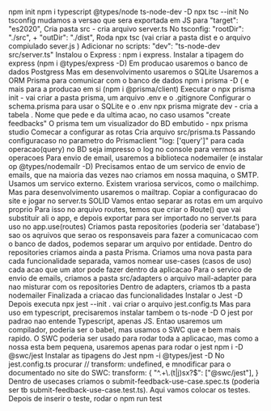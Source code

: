 npm init
npm i typescript @types/node ts-node-dev -D
npx tsc --init 
No tsconfig mudamos a versao que sera exportada em JS para "target": "es2020",
Cria pasta src - cria arquivo server.ts
No tsconfig: "rootDir": "./src",  +  "outDir": "./dist",
Roda npx tsc (vai criar a pasta dist e o arquivo compiulado sever.js )
Adicionar no scripts: "dev": "ts-node-dev src/server.ts"
Instalou o Express : npm i express. Instalar a tipagem do express (npm i @types/express -D)
Em producao usaremos o banco de dados Postgress
Mas em desenvolvimento usaremos o SQLite
Usaremos a ORM Prisma para comunicar com o banco de dados
npm i prisma -D ( e mais para a producao em si (npm i @prisma/client)
Executar o npx prisma init - vai criar a pasta prisma, um arquivo .env e o .gitignore
Configurar o schema.prisma para usar o SQLite e o .env
npx prisma migrate dev - cria a tabela . Nome que pede e da ultima acao, no caso usamos "create feedbacks"
O prisma tem um visualizador do BD embutido - npx prisma studio
Comecar a configurar as rotas
Cria arquivo src/prisma.ts
Passando configuracaso no parametro do Prismaclient "log: ['query']" para cada operacao(query) no BD seja impresso o log no console para vermos as operacoes
Para envio de email, usaremos a biblioteca nodemailer (e instalar op @types/nodemailr -D)
Precisamos entao de um servico de envio de emails, que na maioria das vezes nao criamos em nossa maquina, o SMTP. Usamos um servico externo. Existem vrariosa servicos, como o mailchimp. Mas para desenvolvimento usaremos o mailtrap. Copiar a configuracao do site e jogar no server.ts
SOLID
Vamos entao separar as rotas em um arquivo proprio
Para isso no arquivo routes, temos que criar o Route() que vai substituir ali o app, e depois exportar para ser importado no server.ts para uso no app.use(routes)
Criamos pasta repositories (poderia ser 'database') sao os aqruivos que serao os responsaveis para fazer a comunicacao com o banco de dados, podemos separar um arquivo por entidade.
Dentro do repositories criamos ainda a pasta Prisma.
Criamos uma nova pasta para cada funcionalidade separada, vamos nomear use-cases (casos de uso) cada acao que um ator pode fazer dentro da aplicacao
Para o servico de envio de emails, criamos a pasta src/adapters o arquivo mail-adapter para nao misturar com os repositories
Dentro de adapters, criamos tb a pasta nodemailer
Finalizada a criacao das funcionalidades
Instalar o Jest -D
Depois executa npx jest --init . vai criar o arquivo jest.config.ts
Mas para uso em typescript, precisaremos instalar tambem o ts-node -D
O jest por padrao nao entende Typescript, apenas JS. Entao usaremos um compilador, poderia ser o babel, mas usamos o SWC que e bem mais rapido.
O SWC poderia ser usado para rodar toda a aplicacao, mas como a nossa esta bem pequena, usaremos apenas para rodar o jest
npm i -D @swc/jest
Instalar as tipagens do Jest npm -i @types/jest -D
No jest.config.ts procurar  // transform: undefined, e mnodificar para o documentado no site do SWC:   transform: {
    "^.+\\.(t|j)sx?$": ["@swc/jest"],
  }
Dentro de usecases criamos o submit-feedback-use-case.spec.ts (poderia ser tb submit-feedback-use-case.test.ts). Aqui vamos colocar os testes.
Depois de inserir o teste, rodar o npm run test





